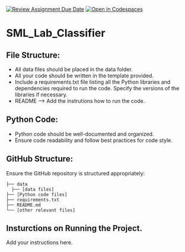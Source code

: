 [![Review Assignment Due Date](https://classroom.github.com/assets/deadline-readme-button-22041afd0340ce965d47ae6ef1cefeee28c7c493a6346c4f15d667ab976d596c.svg)](https://classroom.github.com/a/XcVhmm0H)
[![Open in Codespaces](https://classroom.github.com/assets/launch-codespace-2972f46106e565e64193e422d61a12cf1da4916b45550586e14ef0a7c637dd04.svg)](https://classroom.github.com/open-in-codespaces?assignment_repo_id=15283557)
# SML_Lab_Classifier

## File Structure:
+ All data files should be placed in the data folder.
+ All your code should be written in the template provided.
+ Include a requirements.txt file listing all the Python libraries and dependencies required to run the code. Specify the versions of the libraries if necessary.
+ README --> Add the instrutions how to run the code.
  
## Python Code:
+  Python code should be well-documented and organized.
+  Ensure code readability and follow best practices for code style.

## GitHub Structure:
Ensure the GitHub repository is structured appropriately:
```
├── data
  ├── [data files] 
├── [Python code files]
├── requirements.txt
├── README.md
└── [other relevant files]
```
## Insturctions on Running the Project. 
Add your instructions here. 
